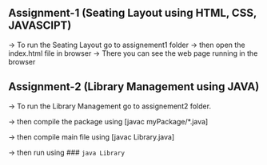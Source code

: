 ## Assignment-1 (Seating Layout using HTML, CSS, JAVASCIPT)
-> To run the Seating Layout go to assignement1 folder
-> then open the index.html file in browser
-> There you can see the web page running in the browser


## Assignment-2 (Library Management using JAVA)
-> To run the Library Management go to assignement2 folder.

-> then compile the package using [javac myPackage/*.java] 

-> then compile main file using [javac Library.java]

-> then run using ### `java Library`
